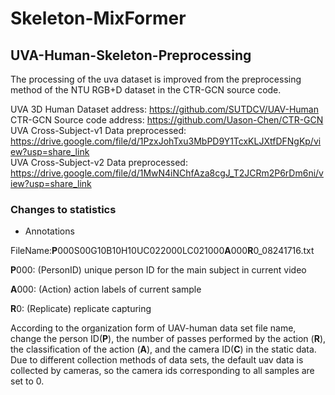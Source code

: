 # Skeleton-MixFormer
## UVA-Human-Skeleton-Preprocessing
The processing of the uva dataset is improved from the preprocessing method of the NTU RGB+D dataset in the CTR-GCN source code.  

UVA 3D Human Dataset address: https://github.com/SUTDCV/UAV-Human  
CTR-GCN Source code address: https://github.com/Uason-Chen/CTR-GCN  
UVA Cross-Subject-v1 Data preprocessed: https://drive.google.com/file/d/1PzxJohTxu3MbPD9Y1TcxKLJXtfDFNgKp/view?usp=share_link  
UVA Cross-Subject-v2 Data preprocessed: https://drive.google.com/file/d/1MwN4iNChfAza8cgJ_T2JCRm2P6rDm6ni/view?usp=share_link

### Changes to statistics  
+ Annotations  

FileName:**P**000S00G10B10H10UC022000LC021000**A**000**R**0_08241716.txt  

**P**000: (PersonID) unique person ID for the main subject in current video

**A**000: (Action) action labels of current sample  

**R**0: (Replicate) replicate capturing  

According to the organization form of UAV-human data set file name, change the person ID(**P**), the number of passes performed by the action (**R**), the classification of the action (**A**), and the camera ID(**C**) in the static data. Due to different collection methods of data sets, the default uav data is collected by cameras, so the camera ids corresponding to all samples are set to 0.
